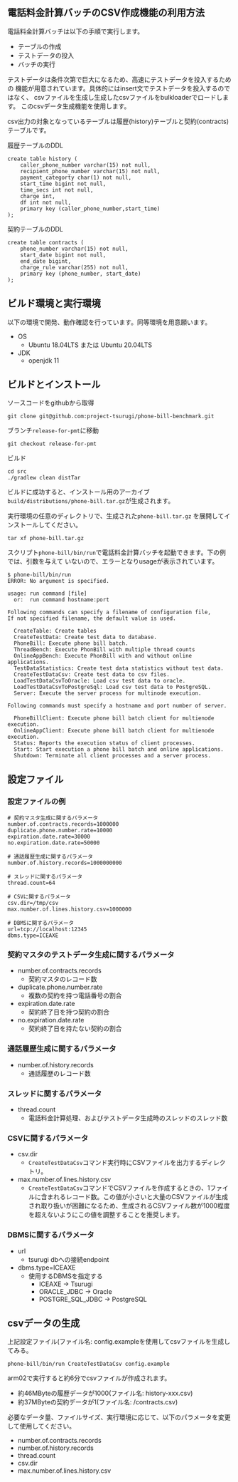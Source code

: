 ## 電話料金計算バッチのCSV作成機能の利用方法

電話料金計算バッチは以下の手順で実行します。

* テーブルの作成
* テストデータの投入
* バッチの実行

テストデータは条件次第で巨大になるため、高速にテストデータを投入するための
機能が用意されています。具体的にはinsert文でテストデータを投入するのではなく、
csvファイルを生成し生成したcsvファイルをbulkloaderでロードします。
このcsvデータ生成機能を使用します。

csv出力の対象となっているテーブルは履歴(history)テーブルと契約(contracts)テーブルです。

履歴テーブルのDDL
```
create table history (
    caller_phone_number varchar(15) not null,
    recipient_phone_number varchar(15) not null,
    payment_categorty char(1) not null,
    start_time bigint not null,
    time_secs int not null,
    charge int,
    df int not null,
    primary key (caller_phone_number,start_time)
);
```
契約テーブルのDDL
```
create table contracts (
    phone_number varchar(15) not null,
    start_date bigint not null,
    end_date bigint,
    charge_rule varchar(255) not null,
    primary key (phone_number, start_date)
);
```


## ビルド環境と実行環境

以下の環境で開発、動作確認を行っています。同等環境を用意願います。

* OS
  - Ubuntu 18.04LTS または Ubuntu 20.04LTS
* JDK
  - openjdk 11

## ビルドとインストール

ソースコードをgithubから取得

```
git clone git@github.com:project-tsurugi/phone-bill-benchmark.git
```

ブランチ`release-for-pmt`に移動

```
git checkout release-for-pmt
```


ビルド

```
cd src
./gradlew clean distTar
```
ビルドに成功すると、インストール用のアーカイブ`build/distributions/phone-bill.tar.gz`が生成されます。

実行環境の任意のディレクトリで、生成された`phone-bill.tar.gz` を展開してインストールしてください。

```
tar xf phone-bill.tar.gz
```

スクリプト`phone-bill/bin/run`で電話料金計算バッチを起動できます。下の例では、引数を与えて
いないので、エラーとなりusageが表示されています。

```
$ phone-bill/bin/run
ERROR: No argument is specified.

usage: run command [file]
  or:  run command hostname:port

Following commands can specify a filename of configuration file,
If not specified filename, the default value is used.

  CreateTable: Create tables
  CreateTestData: Create test data to database.
  PhoneBill: Execute phone bill batch.
  ThreadBench: Execute PhonBill with multiple thread counts
  OnlineAppBench: Execute PhonBill with and without online applications.
  TestDataStatistics: Create test data statistics without test data.
  CreateTestDataCsv: Create test data to csv files.
  LoadTestDataCsvToOracle: Load csv test data to oracle.
  LoadTestDataCsvToPostgreSql: Load csv test data to PostgreSQL.
  Server: Execute the server process for multinode execution.

Following commands must specify a hostname and port number of server.

  PhoneBillClient: Execute phone bill batch client for multienode execution.
  OnlineAppClient: Execute phone bill batch client for multienode execution.
  Status: Reports the execution status of client processes.
  Start: Start execution a phone bill batch and online applications.
  Shutdown: Terminate all client processes and a server process.
```

## 設定ファイル

### 設定ファイルの例

```
# 契約マスタ生成に関するパラメータ
number.of.contracts.records=1000000
duplicate.phone.number.rate=10000
expiration.date.rate=30000
no.expiration.date.rate=50000

# 通話履歴生成に関するパラメータ
number.of.history.records=1000000000

# スレッドに関するパラメータ
thread.count=64

# CSVに関するパラメータ
csv.dir=/tmp/csv
max.number.of.lines.history.csv=1000000

# DBMSに関するパラメータ
url=tcp://localhost:12345
dbms.type=ICEAXE

```

### 契約マスタのテストデータ生成に関するパラメータ
* number.of.contracts.records
  - 契約マスタのレコード数
* duplicate.phone.number.rate
  - 複数の契約を持つ電話番号の割合
* expiration.date.rate
  - 契約終了日を持つ契約の割合
* no.expiration.date.rate
  - 契約終了日を持たない契約の割合

### 通話履歴生成に関するパラメータ

* number.of.history.records
  - 通話履歴のレコード数

### スレッドに関するパラメータ
* thread.count
  - 電話料金計算処理、およびテストデータ生成時のスレッドのスレッド数

### CSVに関するパラメータ
* csv.dir
  - `CreateTestDataCsv`コマンド実行時にCSVファイルを出力するディレクトリ。
* max.number.of.lines.history.csv
  - `CreateTestDataCsv`コマンドでCSVファイルを作成するときの、1ファイルに含まれるレコード数。この値が小さいと大量のCSVファイルが生成され取り扱いが困難になるため、生成されるCSVファイル数が1000程度を超えないようにこの値を調整することを推奨します。

### DBMSに関するパラメータ
* url
  * tsurugi dbへの接続endpoint
* dbms.type=ICEAXE
  * 使用するDBMSを指定する
    * ICEAXE -> Tsurugi
    * ORACLE_JDBC -> Oracle
    * POSTGRE_SQL_JDBC -> PostgreSQL


## csvデータの生成

上記設定ファイル(ファイル名: config.exampleを使用してcsvファイルを生成してみる。

```
phone-bill/bin/run CreateTestDataCsv config.example
```

arm02で実行すると約6分でcsvファイルが作成されます。
* 約46MByteの履歴データが1000(ファイル名: history-xxx.csv)
* 約37MByteの契約データが1(ファイル名: /contracts.csv)

必要なデータ量、ファイルサイズ、実行環境に応じて、以下のパラメータを変更して使用してください。

* number.of.contracts.records
* number.of.history.records
* thread.count
* csv.dir
* max.number.of.lines.history.csv






